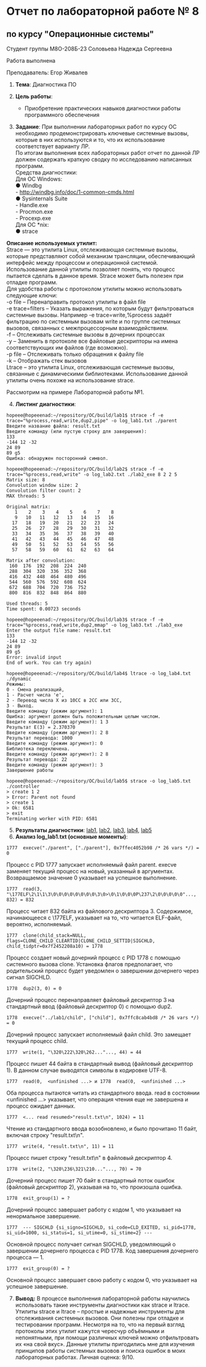 # Отчет по лабораторной работе № 8
## по курсу "Операционные системы"

Студент группы М8О-208Б-23 Соловьева Надежда Сергеевна

Работа выполнена 

Преподаватель: Егор Живалев

1. **Тема**: Диагностика ПО      
2. **Цель работы**:  
   - Приобретение практических навыков диагностики работы программного обеспечения   
   
3. **Задание**: При выполнении лабораторных работ по курсу ОС необходимо продемонстрировать ключевые системные вызовы, которые в них используются и то, что их использование соответствует варианту ЛР.  
По итогам выполнения всех лабораторных работ отчет по данной ЛР должен содержать краткую сводку по исследованию написанных программ.   
Средства диагностики:   
    Для ОС Windows:   
        ● Windbg   
            - http://windbg.info/doc/1-common-cmds.html   
        ● Sysinternals Suite   
            - Handle.exe   
            - Procmon.exe   
            - Procexp.exe   
    Для ОС *nix:   
        ● strace   

**Описание используемых утилит:**   
Strace — это утилита Linux, отслеживающая системные вызовы, которые представляют собой механизм трансляции, обеспечивающий интерфейс между процессом и операционной системой. Использование данной утилиты позволяет понять, что процесс пытается сделать в данное время. Strace может быть полезен при отладке программ.  
Для удобства работы с протоколом утилиты можно использовать следующие ключи:  
    -o file – Перенаправить протокол утилиты в файл file  
    -e trace=filters – Указать выражения, по которым будут фильтроваться системные вызовы. Например -e trace=write,%process задаёт фильтрацию по системным вызовам write и по группе системных вызовов, связанных с межпроцессорным взаимодействием.   
    -f – Отслеживать системные вызовы в дочерних процессах   
    -y – Заменить в протоколе все файловые дескрипторы на имена соответствующих им файлов (где возможно).   
    -p file – Отслеживать только обращения к файлу file   
    -k – Отображать стек вызовов    
Ltrace – это утилита Linux, отслеживающая системные вызовы, связанные с динамическими библиотеками. Использование данной утилиты очень похоже на использование strace.   

Рассмотрим на примере Лабораторной работы №1.

4. **Листинг диагностики**:
```
hopeee@hopeeenad:~/repository/OC/build/lab1$ strace -f -e trace="%process,read,write,dup2,pipe" -o log_lab1.txt ./parent
Введите название файла: result.txt
Введите команду (или пустую строку для завершения):
133
-144 12 -32
24 89
89 g5
Ошибка: обнаружен посторонний символ.
```
```
hopeee@hopeeenad:~/repository/OC/build/lab2$ strace -f -e trace="%process,read,write" -o log_lab2.txt ./lab2_exe 8 2 2 5
Matrix size: 8
Convolution window size: 2
Convolution filter count: 2
MAX threads: 5

Original matrix:
   1    2    3    4    5    6    7    8
   9   10   11   12   13   14   15   16
  17   18   19   20   21   22   23   24
  25   26   27   28   29   30   31   32
  33   34   35   36   37   38   39   40
  41   42   43   44   45   46   47   48
  49   50   51   52   53   54   55   56
  57   58   59   60   61   62   63   64

Matrix after convolution:
 160  176  192  208  224  240
 288  304  320  336  352  368
 416  432  448  464  480  496
 544  560  576  592  608  624
 672  688  704  720  736  752
 800  816  832  848  864  880

Used threads: 5
Time spent: 0.00723 seconds
```
```
hopeee@hopeeenad:~/repository/OC/build/lab3$ strace -f -e trace="%process,read,write,dup2,mmap" -o log_lab3.txt ./lab3_exe
Enter the output file name: result.txt
133
-144 12 -32
24 89
89 g5
Error: invalid input
End of work. You can try again)
```
```
hopeee@hopeeenad:~/repository/OC/build/lab4$ ltrace -o log_lab4.txt ./dynamic
Режимы:
0 - Смена реализаций,
1 - Расчет числа 'e',
2 - Перевод числа X из 10СС в 2CC или 3CC,
3 - Выход.
Введите команду (режим аргумент): 1
Ошибка: аргумент должен быть положительным целым числом.
Введите команду (режим аргумент): 1 3
Результат E(3) = 2.370370
Введите команду (режим аргумент): 2 8
Результат перевода: 1000
Введите команду (режим аргумент): 0
Библиотека переключена.
Введите команду (режим аргумент): 2 8
Результат перевода: 22
Введите команду (режим аргумент): 3
Завершение работы
```
```
hopeee@hopeeenad:~/repository/OC/build/lab5$ strace -o log_lab5.txt ./controller
> create 1 2
> Error: Parent not found
> create 1
> Ok: 6581
> exit
Terminating worker with PID: 6581
```

5. **Результаты диагностики**: [lab1](logs/log_lab1.txt), [lab2](logs/log_lab2.txt), [lab3](logs/log_lab3.txt), [lab4](logs/log_lab4.txt), [lab5](logs/log_lab5.txt)
6. **Анализ log_lab1.txt (основные моменты)**:   
```
1777  execve("./parent", ["./parent"], 0x7ffec4052b98 /* 26 vars */) = 0
```
Процесс с PID 1777 запускает исполняемый файл parent. execve заменяет текущий процесс на новый, указанный в аргументах. Возвращаемое значение 0 указывает на успешное выполнение.
```
1777  read(3, "\177ELF\2\1\1\3\0\0\0\0\0\0\0\0\3\0>\0\1\0\0\0P\237\2\0\0\0\0\0"..., 832) = 832
```
Процесс читает 832 байта из файлового дескриптора 3. Содержимое, начинающееся с \177ELF, указывает на то, что читается ELF-файл, вероятно, исполняемый.
```
1777  clone(child_stack=NULL, flags=CLONE_CHILD_CLEARTID|CLONE_CHILD_SETTID|SIGCHLD, child_tidptr=0x7f2452208a10) = 1778
```
Процесс создает новый дочерний процесс с PID 1778 с помощью системного вызова clone. Установка флагов предполагает, что родительский процесс будет уведомлен о завершении дочернего через сигнал SIGCHLD.
```
1778  dup2(3, 0) = 0
```
Дочерний процесс перенаправляет файловый дескриптор 3 на стандартный ввод (файловый дескриптор 0) с помощью dup2.
```
1778  execve("../lab1/child", ["child"], 0x7ffc8cab4bd8 /* 26 vars */) = 0
```
Дочерний процесс запускает исполняемый файл child. Это замещает текущий процесс child.
```
1777  write(1, "\320\222\320\262..."..., 44) = 44
```
Процесс пишет 44 байта в стандартный вывод (файловый дескриптор 1). В данном случае выводятся символы в кодировке UTF-8.
```
1777  read(0,  <unfinished ...> и 1778  read(0,  <unfinished ...>
```
Оба процесса пытаются читать из стандартного ввода. read в состоянии <unfinished ...> указывает, что операция чтения еще не завершена и процесс ожидает данных.
```
1777  <... read resumed>"result.txt\n", 1024) = 11
```
Чтение из стандартного ввода возобновлено, и было прочитано 11 байт, включая строку "result.txt\n".
```
1777  write(4, "result.txt\n", 11) = 11
```
Процесс пишет строку "result.txt\n" в файловый дескриптор 4.
```
1778  write(2, "\320\236\321\210..."..., 70) = 70
```
Дочерний процесс пишет 70 байт в стандартный поток ошибок (файловый дескриптор 2), указывая на то, что произошла ошибка.
```
1778  exit_group(1) = ?
```
Дочерний процесс завершает работу с кодом 1, что указывает на ненормальное завершение.
```
1777  --- SIGCHLD {si_signo=SIGCHLD, si_code=CLD_EXITED, si_pid=1778, si_uid=1000, si_status=1, si_utime=0, si_stime=2} ---
```
Основной процесс получает сигнал SIGCHLD, уведомляющий о завершении дочернего процесса с PID 1778. Код завершения дочернего процесса — 1.
```
1777  exit_group(0) = ?
```
Основной процесс завершает свою работу с кодом 0, что указывает на успешное завершение.  

7. **Вывод:** В процессе выполнения лабораторной работы научились использовать такие инструменты диагностики как strace и ltrace. Утилиты strace и ltrace – простые и надежные инструменты для отслеживания системных вызовов. Они полезны при отладке и тестировании программ. Несмотря на то, что на первый взгляд протоколы этих утилит кажутся чересчур объёмными и непонятными, при помощи различных ключей можно отфильтровать их «на свой вкус». Данные утилиты пригодились мне для изучения принципов работы системных вызовов и поиска ошибок в моих лабораторных работах. Личная оценка: 9/10.  